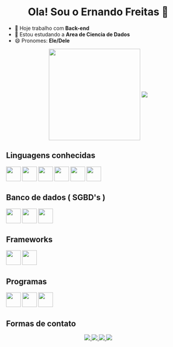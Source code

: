 <h1 align="center"> Ola! Sou o Ernando Freitas 👋</h1>

- 🔭 Hoje trabalho com **Back-end**
- 🌱 Estou estudando a **Area de Ciencia de Dados**
- 😄 Pronomes: **Ele/Dele**

<div align="center">
  <picture>
    <source
      srcset="https://github-readme-stats.vercel.app/api?username=Ernan21&show_icons=true&theme=dark"
      media="(prefers-color-scheme: dark)"
    />
    <source
      srcset="https://github-readme-stats.vercel.app/api?username=Ernan21&show_icons=true"
      media="(prefers-color-scheme: light), (prefers-color-scheme: no-preference)"
    />
    <img height="250cm" weight="400cm" align="center" src="https://github-readme-stats.vercel.app/api?username=Ernan21&show_icons=true" />
  </picture>
  <picture>
    <source
      srcset="https://github-readme-stats.vercel.app/api/top-langs?username=Ernan21&theme=dark&langs_count=999"
      media="(prefers-color-scheme: dark)"
    />
    <source
      srcset="https://github-readme-stats.vercel.app/api/top-langs?username=Ernan21&langs_count=999"
      media="(prefers-color-scheme: light), (prefers-color-scheme: no-preference)"
    />
    <img weight="200cm" align="center" src="https://github-readme-stats.vercel.app/api/top-langs?username=Ernan21&layout=donut&langs_count=999" />
  </picture>
</div>

## Linguagens conhecidas

<div>
  <img height="40cm" src="https://cdn.jsdelivr.net/gh/devicons/devicon@latest/icons/html5/html5-original-wordmark.svg" />
  <img height="40cm" src="https://cdn.jsdelivr.net/gh/devicons/devicon@latest/icons/css3/css3-original-wordmark.svg" />
  <img height="40cm" src="https://cdn.jsdelivr.net/gh/devicons/devicon@latest/icons/javascript/javascript-original.svg" />
  <img height="40cm" src="https://cdn.jsdelivr.net/gh/devicons/devicon@latest/icons/php/php-original.svg" />
  <img height="40cm" src="https://cdn.jsdelivr.net/gh/devicons/devicon@latest/icons/visualbasic/visualbasic-original.svg" />
  <img height="40cm" src="https://cdn.jsdelivr.net/gh/devicons/devicon@latest/icons/python/python-original.svg" />
</div>

## Banco de dados ( SGBD's )
<div>
  <img height="40cm" src="https://cdn.jsdelivr.net/gh/devicons/devicon@latest/icons/postgresql/postgresql-original.svg" />
  <img height="40cm" src="https://cdn.jsdelivr.net/gh/devicons/devicon@latest/icons/mysql/mysql-original.svg" />
  <img height="40cm" src="https://cdn.jsdelivr.net/gh/devicons/devicon@latest/icons/sqlite/sqlite-original.svg" />
</div>

## Frameworks

<div>
  <img height="40cm" src="https://cdn.jsdelivr.net/gh/devicons/devicon@latest/icons/flask/flask-original.svg" />
  <img height="40cm" src="https://cdn.jsdelivr.net/gh/devicons/devicon@latest/icons/django/django-plain.svg" />
</div>

## Programas

<div>
  <img height="40cm" src="https://cdn.iconscout.com/icon/free/png-512/free-excel-logo-icon-download-in-svg-png-gif-file-formats--microsoft-window-office-pack-logos-icons-1194336.png?f=webp&w=256" />
  <img height="40cm" src="https://cdn.iconscout.com/icon/free/png-512/free-access-logo-icon-download-in-svg-png-gif-file-formats--microsoft-brand-brands-pack-logos-icons-190771.png?f=webp&w=256" />
  <img height="40cm" src="https://cdn.iconscout.com/icon/free/png-512/free-power-bi-logo-icon-download-in-svg-png-gif-file-formats--microsoft-software-brand-pack-logos-icons-2701891.png?f=webp&w=256" />
</div>

<h2>Formas de contato</h2>
<div align="center">
  <a href="https://api.whatsapp.com/send?phone=8592477663" target="_blank">
    <img src="https://img.shields.io/badge/WhatsApp-06625f?style=for-the-badge&logo=whatsapp&logoColor=white">
  </a>
  <a href="mailto:ernando.freitas123@gmail.com" target="_blank">
    <img src="https://img.shields.io/badge/Gmail-c71610?style=for-the-badge&logo=gmail&logoColor=white">
  </a>
  <a href="https://www.instagram.com/ernandofilho21/" target="_blank">
    <img src="https://img.shields.io/badge/Instagram-c1558b?style=for-the-badge&logo=instagram&logoColor=white">
  </a>
  <a href="https://www.linkedin.com/in/ernando-freitas-66a0b1194/?trk=public-profile-badge-profile-badge-view-profile-cta&originalSubdomain=br">
    <img src="https://img.shields.io/badge/linkedin-0077b5?style=for-the-badge&logo=linkedin&logoColor=white">
  </a>
</div>
